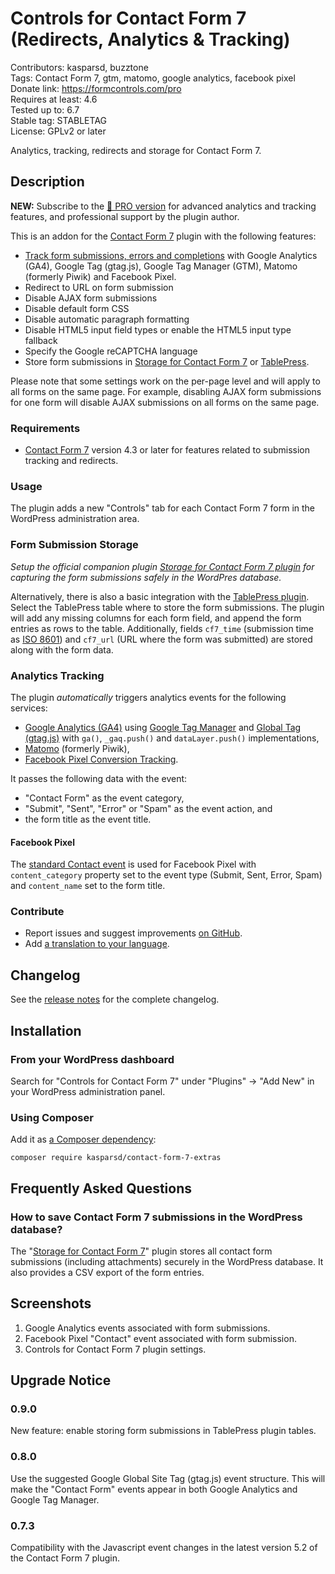 # Controls for Contact Form 7 (Redirects, Analytics & Tracking)

Contributors: kasparsd, buzztone   
Tags: Contact Form 7, gtm, matomo, google analytics, facebook pixel  
Donate link: https://formcontrols.com/pro   
Requires at least: 4.6   
Tested up to: 6.7   
Stable tag: STABLETAG   
License: GPLv2 or later

Analytics, tracking, redirects and storage for Contact Form 7.


## Description

**NEW:** Subscribe to the [🚀 PRO version](https://formcontrols.com/pro) for advanced analytics and tracking features, and professional support by the plugin author.

This is an addon for the [Contact Form 7](https://wordpress.org/plugins/contact-form-7/) plugin with the following features:

- [Track form submissions, errors and completions](https://formcontrols.com/docs) with Google Analytics (GA4), Google Tag (gtag.js), Google Tag Manager (GTM), Matomo (formerly Piwik) and Facebook Pixel.
- Redirect to URL on form submission
- Disable AJAX form submissions
- Disable default form CSS
- Disable automatic paragraph formatting
- Disable HTML5 input field types or enable the HTML5 input type fallback
- Specify the Google reCAPTCHA language
- Store form submissions in [Storage for Contact Form 7](https://preseto.com/go/cf7-storage?utm_source=wporg) or [TablePress](https://wordpress.org/plugins/tablepress/).

Please note that some settings work on the per-page level and will apply to all forms on the same page. For example, disabling AJAX form submissions for one form will disable AJAX submissions on all forms on the same page.

### Requirements

- [Contact Form 7](https://wordpress.org/plugins/contact-form-7/) version 4.3 or later for features related to submission tracking and redirects.

### Usage

The plugin adds a new "Controls" tab for each Contact Form 7 form in the WordPress administration area.

### Form Submission Storage

*Setup the official companion plugin [Storage for Contact Form 7 plugin](https://preseto.com/go/cf7-storage?utm_source=wporg) for capturing the form submissions safely in the WordPres database.*

Alternatively, there is also a basic integration with the [TablePress plugin](https://wordpress.org/plugins/tablepress/). Select the TablePress table where to store the form submissions. The plugin will add any missing columns for each form field, and append the form entries as rows to the table. Additionally, fields `cf7_time` (submission time as [ISO 8601](https://en.wikipedia.org/wiki/ISO_8601)) and `cf7_url` (URL where the form was submitted) are stored along with the form data.

### Analytics Tracking

The plugin *automatically* triggers analytics events for the following services:

- [Google Analytics (GA4)](https://support.google.com/analytics/topic/14088998) using [Google Tag Manager](https://support.google.com/tagmanager/answer/9442095) and [Global Tag (gtag.js)](https://developers.google.com/tag-platform/gtagjs) with `ga()`, `_gaq.push()` and `dataLayer.push()` implementations,
- [Matomo](https://matomo.org/) (formerly Piwik),
- [Facebook Pixel Conversion Tracking](https://developers.facebook.com/docs/facebook-pixel/implementation/conversion-tracking).

It passes the following data with the event:

- "Contact Form" as the event category,
- "Submit", "Sent", "Error" or "Spam" as the event action, and
- the form title as the event title.

#### Facebook Pixel

The [standard Contact event](https://developers.facebook.com/docs/facebook-pixel/implementation/conversion-tracking#standard-events) is used for Facebook Pixel with `content_category` property set to the event type (Submit, Sent, Error, Spam) and `content_name` set to the form title.

### Contribute

- Report issues and suggest improvements [on GitHub](https://github.com/kasparsd/contact-form-7-extras).
- Add [a translation to your language](https://translate.wordpress.org/projects/wp-plugins/contact-form-7-extras).


## Changelog

See the [release notes](https://github.com/kasparsd/contact-form-7-extras/releases) for the complete changelog.


## Installation

### From your WordPress dashboard

Search for "Controls for Contact Form 7" under "Plugins" → "Add New" in your WordPress administration panel.

### Using Composer

Add it as [a Composer dependency](https://packagist.org/packages/kasparsd/contact-form-7-extras):

	composer require kasparsd/contact-form-7-extras


## Frequently Asked Questions

### How to save Contact Form 7 submissions in the WordPress database?

The "[Storage for Contact Form 7](https://preseto.com/go/cf7-storage?utm_source=wporg)" plugin stores all contact form submissions (including attachments) securely in the WordPress database. It also provides a CSV export of the form entries.


## Screenshots

1. Google Analytics events associated with form submissions.
2. Facebook Pixel "Contact" event associated with form submission.
3. Controls for Contact Form 7 plugin settings.


## Upgrade Notice

### 0.9.0

New feature: enable storing form submissions in TablePress plugin tables.

### 0.8.0

Use the suggested Google Global Site Tag (gtag.js) event structure. This will make the "Contact Form" events appear in both Google Analytics and Google Tag Manager.

### 0.7.3

Compatibility with the Javascript event changes in the latest version 5.2 of the Contact Form 7 plugin.
